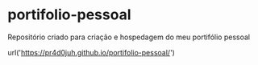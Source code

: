 # portifolio-pessoal
 Repositório criado para criação e hospedagem do meu portifólio pessoal

url('https://pr4d0juh.github.io/portifolio-pessoal/')
